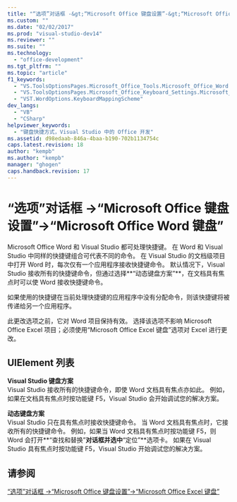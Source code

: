 ```yaml
---
title: "“选项”对话框 -&gt;“Microsoft Office 键盘设置”-&gt;“Microsoft Office Word 键盘” | Microsoft Docs"
ms.custom: ""
ms.date: "02/02/2017"
ms.prod: "visual-studio-dev14"
ms.reviewer: ""
ms.suite: ""
ms.technology: 
  - "office-development"
ms.tgt_pltfrm: ""
ms.topic: "article"
f1_keywords: 
  - "VS.ToolsOptionsPages.Microsoft_Office_Tools.Microsoft_Office_Word.Keyboard"
  - "VS.ToolsOptionsPages.Microsoft_Office_Keyboard_Settings.Microsoft_Office_Word_Keyboard"
  - "VST.WordOptions.KeyboardMappingScheme"
dev_langs: 
  - "VB"
  - "CSharp"
helpviewer_keywords: 
  - "键盘快捷方式，Visual Studio 中的 Office 开发"
ms.assetid: d98edaab-846a-4baa-b190-702b1134754c
caps.latest.revision: 18
author: "kempb"
ms.author: "kempb"
manager: "ghogen"
caps.handback.revision: 17
---
```

# “选项”对话框 -&gt;“Microsoft Office 键盘设置”-&gt;“Microsoft Office Word 键盘”
  Microsoft Office Word 和 Visual Studio 都可处理快捷键。  在 Word 和 Visual Studio 中同样的快捷键组合可代表不同的命令。  在 Visual Studio 的文档级项目中打开 Word 时，每次仅有一个应用程序接收快捷键命令。  默认情况下，Visual Studio 接收所有的快捷键命令，但通过选择**“动态键盘方案”**，在文档具有焦点时可以使 Word 接收快捷键命令。  
  
 如果使用的快捷键在当前处理快捷键的应用程序中没有分配命令，则该快捷键将被传递给另一个应用程序。  
  
 此更改选项之前，它对 Word 项目保持有效。  选择该选项不影响 Microsoft Office Excel 项目；必须使用“Microsoft Office Excel 键盘”选项对 Excel 进行更改。  
  
## UIElement 列表  
 **Visual Studio 键盘方案**  
 Visual Studio 接收所有的快捷键命令，即使 Word 文档具有焦点亦如此。  例如，如果在文档具有焦点时按功能键 F5，Visual Studio 会开始调试您的解决方案。  
  
 **动态键盘方案**  
 Visual Studio 只在具有焦点时接收快捷键命令。  当 Word 文档具有焦点时，它接收所有的快捷键命令。  例如，如果当 Word 文档具有焦点时按功能键 F5，则 Word 会打开**“查找和替换”**对话框并选中**“定位”**选项卡。  如果在 Visual Studio 具有焦点时按功能键 F5，Visual Studio 开始调试您的解决方案。  
  
## 请参阅  
 [“选项”对话框 -&#62;“Microsoft Office 键盘设置”-&#62;“Microsoft Office Excel 键盘”](../vsto/microsoft-office-excel-keyboard-microsoft-office-keyboard-settings-options-dialog-box.md)  
  
  